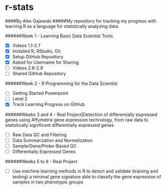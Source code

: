 # r-stats
####By Alex Gajewski
#####My repository for tracking my progress with learning R as a language for statistically analyzing data.

######Week 1 - Learning Basic Data Scientist Tools
- [x] Videos 1.1-2.7
- [x] Installed R, RStudio, Git
- [x] Setup GitHub Repository
- [x] Asked for Username for Sharing
- [ ] Videos 2.8-2.9
- [ ] Shared GitHub Repository

######Week 2 - R Programming for the Data Scientist
- [ ] Getting Started Powerpoint
- [ ] Level 2
- [x] Track Learning Progress on GitHub

######Weeks 3 and 4 - Real Project|Detection of differentially expressed genes using Affymetrix gene expression technology, from raw data to statistically significant differentially expressed genes
- [ ] Raw Data QC and Filtering
- [ ] Data Summarization and Normalization
- [ ] Sample/Gene/Probe-Based QC
- [ ] Differentially Expressed Genes

######Weeks 5 to 8 - Real Project
- [ ] Use machine learning methods in R to detect and validate (training and testing) a minimal gene signature able to classify the gene expression of samples in two phenotypic groups
